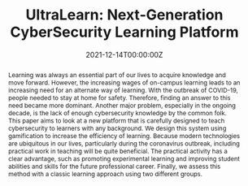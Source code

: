 ---
title: 'UltraLearn: Next-Generation CyberSecurity Learning Platform'

# Authors
# If you created a profile for a user (e.g. the default `admin` user), write the username (folder name) here
# and it will be replaced with their full name and linked to their profile.
authors:
  - Saeed Raisi
  - admin
  - Ghazaleh Shirvani

# Author notes (optional)


date: '2021-12-14T00:00:00Z'
doi: 'https://doi.org/10.1109/IKT54664.2021.9685940'

# Schedule page publish date (NOT publication's date).
publishDate: '2021-12-14T00:00:00Z'

# Publication type.
# Legend: 0 = Uncategorized; 1 = Conference paper; 2 = Journal article;
# 3 = Preprint / Working Paper; 4 = Report; 5 = Book; 6 = Book section;
# 7 = Thesis; 8 = Patent
publication_types: ['1']

# Publication name and optional abbreviated publication name.
publication: In *2021 12th International Conference on Information and Knowledge Technology*
publication_short: In *IKT*

abstract: Learning was always an essential part of our lives to acquire knowledge and move forward. However, the increasing wages of on-campus learning leads to an increasing need for an alternate way of learning. With the outbreak of COVID-19, people needed to stay at home for safety. Therefore, finding an answer to this need became more dominant. Another major problem, especially in the ongoing decade, is the lack of enough cybersecurity knowledge by the common folk. This paper aims to look at a new platform that is carefully designed to teach cybersecurity to learners with any background. We design this system using gamification to increase the efficiency of learning. Because modern technologies are ubiquitous in our lives, particularly during the coronavirus outbreak, including practical work in teaching will be quite beneficial. The practical activity has a clear advantage, such as promoting experimental learning and improving student abilities and skills for the future professional career. Finally, we assess this method with a classic learning approach using two different groups.






# Summary. An optional shortened abstract.
# summary: Molecular docking is one of the favorite tools for assessment of the interactions between a ligand and its congener macromolecule. In silico approaches and especially molecular docking are gaining much attention in recent years due to their cost-effective nature.

tags: []

# Display this page in the Featured widget?
featured: False

# Custom links (uncomment lines below)
# links:
# - name: Custom Link
#   url: http://example.org

url_pdf: 'https://ieeexplore.ieee.org/abstract/document/9685940'
url_code: ''
url_dataset: ''
url_poster: ''
url_project: ''
url_slides: ''
url_source: ''
url_video: ''

# Featured image
# To use, add an image named `featured.jpg/png` to your page's folder.
image:
  caption: ''
  focal_point: ''
  preview_only: false

# Associated Projects (optional).
#   Associate this publication with one or more of your projects.
#   Simply enter your project's folder or file name without extension.
#   E.g. `internal-project` references `content/project/internal-project/index.md`.
#   Otherwise, set `projects: []`.
#projects:
#  - example

# Slides (optional).
#   Associate this publication with Markdown slides.
#   Simply enter your slide deck's filename without extension.
#   E.g. `slides: "example"` references `content/slides/example/index.md`.
#   Otherwise, set `slides: ""`.
#slides: example
---